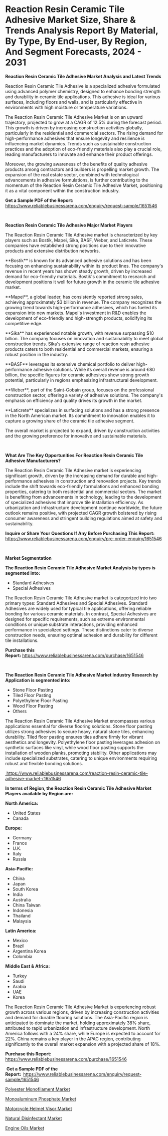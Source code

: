 <p><h1>Reaction Resin Ceramic Tile Adhesive Market Size, Share & Trends Analysis Report By Material, By Type, By End-user, By Region, And Segment Forecasts, 2024 - 2031</h1></p><p><strong>Reaction Resin Ceramic Tile Adhesive Market Analysis and Latest Trends</strong></p>
<p><p>Reaction Resin Ceramic Tile Adhesive is a specialized adhesive formulated using advanced polymer chemistry, designed to enhance bonding strength and durability in ceramic tile applications. This adhesive is ideal for various surfaces, including floors and walls, and is particularly effective in environments with high moisture or temperature variations.</p><p>The Reaction Resin Ceramic Tile Adhesive Market is on an upward trajectory, projected to grow at a CAGR of 12.5% during the forecast period. This growth is driven by increasing construction activities globally, particularly in the residential and commercial sectors. The rising demand for high-performance adhesives that ensure longevity and resilience is influencing market dynamics. Trends such as sustainable construction practices and the adoption of eco-friendly materials also play a crucial role, leading manufacturers to innovate and enhance their product offerings.</p><p>Moreover, the growing awareness of the benefits of quality adhesive products among contractors and builders is propelling market growth. The expansion of the real estate sector, combined with technological advancements in adhesive formulations, is further contributing to the momentum of the Reaction Resin Ceramic Tile Adhesive Market, positioning it as a vital component within the construction industry.</p></p>
<p><strong>Get a Sample PDF of the Report:&nbsp;</strong> <a href="https://www.reliablebusinessarena.com/enquiry/request-sample/1651546?utm_campaign=1284&utm_medium=2&utm_source=Github&utm_content=ia&utm_term=26092024&utm_id=reaction-resin-ceramic-tile-adhesive">https://www.reliablebusinessarena.com/enquiry/request-sample/1651546</a></p>
<p>&nbsp;</p>
<p><strong>Reaction Resin Ceramic Tile Adhesive Major Market Players</strong></p>
<p><p>The Reaction Resin Ceramic Tile Adhesive market is characterized by key players such as Bostik, Mapei, Sika, BASF, Weber, and Laticrete. These companies have established strong positions due to their innovative products and extensive distribution networks.</p><p>**Bostik** is known for its advanced adhesive solutions and has been focusing on enhancing sustainability within its product lines. The company's revenue in recent years has shown steady growth, driven by increased demand for eco-friendly materials. Bostik's commitment to research and development positions it well for future growth in the ceramic tile adhesive market.</p><p>**Mapei**, a global leader, has consistently reported strong sales, achieving approximately $3 billion in revenue. The company recognizes the growing trend towards high-performance adhesives, which has fueled its expansion into new markets. Mapei's investment in R&D enables the development of eco-friendly and high-strength products, solidifying its competitive edge.</p><p>**Sika** has experienced notable growth, with revenue surpassing $10 billion. The company focuses on innovation and sustainability to meet global construction trends. Sika's extensive range of reaction resin adhesive products caters to both residential and commercial markets, ensuring a robust position in the industry.</p><p>**BASF** leverages its extensive chemical portfolio to deliver high-performance adhesive solutions. While its overall revenue is around €80 billion, the specific figures for ceramic adhesives show strong growth potential, particularly in regions emphasizing infrastructural development.</p><p>**Weber**, part of the Saint-Gobain group, focuses on the professional construction sector, offering a variety of adhesive solutions. The company's emphasis on efficiency and quality drives its growth in the market.</p><p>**Laticrete** specializes in surfacing solutions and has a strong presence in the North American market. Its commitment to innovation enables it to capture a growing share of the ceramic tile adhesive segment.</p><p>The overall market is projected to expand, driven by construction activities and the growing preference for innovative and sustainable materials.</p></p>
<p>&nbsp;</p>
<p><strong>What Are The Key Opportunities For Reaction Resin Ceramic Tile Adhesive Manufacturers?</strong></p>
<p><p>The Reaction Resin Ceramic Tile Adhesive market is experiencing significant growth, driven by the increasing demand for durable and high-performance adhesives in construction and renovation projects. Key trends include the shift towards eco-friendly formulations and enhanced bonding properties, catering to both residential and commercial sectors. The market is benefiting from advancements in technology, leading to the development of specialized adhesives that improve tile installation efficiency. As urbanization and infrastructure development continue worldwide, the future outlook remains positive, with projected CAGR growth bolstered by rising consumer awareness and stringent building regulations aimed at safety and sustainability.</p></p>
<p><strong>Inquire or Share Your Questions If Any Before Purchasing This Report:</strong> <a href="https://www.reliablebusinessarena.com/enquiry/pre-order-enquiry/1651546?utm_campaign=1284&utm_medium=2&utm_source=Github&utm_content=ia&utm_term=26092024&utm_id=reaction-resin-ceramic-tile-adhesive">https://www.reliablebusinessarena.com/enquiry/pre-order-enquiry/1651546</a></p>
<p>&nbsp;</p>
<p><strong>Market Segmentation</strong></p>
<p><strong>The Reaction Resin Ceramic Tile Adhesive Market Analysis by types is segmented into:</strong></p>
<p><ul><li>Standard Adhesives</li><li>Special Adhesives</li></ul></p>
<p><p>The Reaction Resin Ceramic Tile Adhesive market is categorized into two primary types: Standard Adhesives and Special Adhesives. Standard Adhesives are widely used for typical tile applications, offering reliable bonding for various ceramic materials. In contrast, Special Adhesives are designed for specific requirements, such as extreme environmental conditions or unique substrate interactions, providing enhanced performance in specialized settings. These distinctions cater to diverse construction needs, ensuring optimal adhesion and durability for different tile installations.</p></p>
<p><strong>Purchase this Report:&nbsp;</strong><a href="https://www.reliablebusinessarena.com/purchase/1651546?utm_campaign=1284&utm_medium=2&utm_source=Github&utm_content=ia&utm_term=26092024&utm_id=reaction-resin-ceramic-tile-adhesive">https://www.reliablebusinessarena.com/purchase/1651546</a></p>
<p>&nbsp;</p>
<p><strong>The Reaction Resin Ceramic Tile Adhesive Market Industry Research by Application is segmented into:</strong></p>
<p><ul><li>Stone Floor Pasting</li><li>Tiled Floor Pasting</li><li>Polyethylene Floor Pasting</li><li>Wood Floor Pasting</li><li>Others</li></ul></p>
<p><p>The Reaction Resin Ceramic Tile Adhesive Market encompasses various applications essential for diverse flooring solutions. Stone floor pasting utilizes strong adhesives to secure heavy, natural stone tiles, enhancing durability. Tiled floor pasting ensures tiles adhere firmly for vibrant aesthetics and longevity. Polyethylene floor pasting leverages adhesion on synthetic surfaces like vinyl, while wood floor pasting supports the installation of wooden planks, promoting stability. Other applications may include specialized substrates, catering to unique environments requiring robust and flexible bonding solutions.</p></p>
<p><a href="https://www.reliablebusinessarena.com/reaction-resin-ceramic-tile-adhesive-market-r1651546?utm_campaign=1284&utm_medium=2&utm_source=Github&utm_content=ia&utm_term=26092024&utm_id=reaction-resin-ceramic-tile-adhesive">&nbsp;https://www.reliablebusinessarena.com/reaction-resin-ceramic-tile-adhesive-market-r1651546</a></p>
<p><strong>In terms of Region, the Reaction Resin Ceramic Tile Adhesive Market Players available by Region are:</strong></p>
<p>
    <p> <strong> North America: </strong>
        <ul>
            <li>United States</li>
            <li>Canada</li>
        </ul>
        </p> 
    <p> <strong> Europe: </strong>
        <ul>
            <li>Germany</li>
            <li>France</li>
            <li>U.K.</li>
            <li>Italy</li>
            <li>Russia</li>
        </ul>
        </p> 
    <p> <strong> Asia-Pacific: </strong>
        <ul>
            <li>China</li>
            <li>Japan</li>
            <li>South Korea</li>
            <li>India</li>
            <li>Australia</li>
            <li>China Taiwan</li>
            <li>Indonesia</li>
            <li>Thailand</li>
            <li>Malaysia</li>
        </ul>
        </p> 
    <p> <strong> Latin America: </strong>
        <ul>
            <li>Mexico</li>
            <li>Brazil</li>
            <li>Argentina Korea</li>
            <li>Colombia</li>
        </ul>
        </p> 
    <p> <strong> Middle East & Africa: </strong>
        <ul>
            <li>Turkey</li>
            <li>Saudi</li>
            <li>Arabia</li>
            <li>UAE</li>
            <li>Korea</li>
        </ul>
    </p>
    </p>
<p><p>The Reaction Resin Ceramic Tile Adhesive Market is experiencing robust growth across various regions, driven by increasing construction activities and demand for durable flooring solutions. The Asia-Pacific region is anticipated to dominate the market, holding approximately 38% share, attributed to rapid urbanization and infrastructure development. North America follows with a 24% share, while Europe is expected to account for 22%. China remains a key player in the APAC region, contributing significantly to the overall market expansion with a projected share of 18%.</p></p>
<p><strong>Purchase this Report: </strong><a href="https://www.reliablebusinessarena.com/purchase/1651546?utm_campaign=1284&utm_medium=2&utm_source=Github&utm_content=ia&utm_term=26092024&utm_id=reaction-resin-ceramic-tile-adhesive">https://www.reliablebusinessarena.com/purchase/1651546</a></p>
<p>&nbsp;<strong>Get a Sample PDF of the Report:&nbsp;&nbsp;</strong><a href="https://www.reliablebusinessarena.com/enquiry/request-sample/1651546?utm_campaign=1284&utm_medium=2&utm_source=Github&utm_content=ia&utm_term=26092024&utm_id=reaction-resin-ceramic-tile-adhesive">https://www.reliablebusinessarena.com/enquiry/request-sample/1651546</a></p>
<p><strong></strong></p>
<p><p><a href="https://www.linkedin.com/pulse/polyester-monofilament-market-size-growth-trends-statistics-typgf?utm_campaign=1284&utm_medium=2&utm_source=Github&utm_content=ia&utm_term=26092024&utm_id=reaction-resin-ceramic-tile-adhesive">Polyester Monofilament Market</a></p><p><a href="https://www.linkedin.com/pulse/global-monoaluminum-phosphate-industry-analysis-share-growth-msjnc?utm_campaign=1284&utm_medium=2&utm_source=Github&utm_content=ia&utm_term=26092024&utm_id=reaction-resin-ceramic-tile-adhesive">Monoaluminum Phosphate Market</a></p><p><a href="https://issuu.com/reportprime-2/docs/motorcycle-helmet-visor-market-size_b597d7618952ec?utm_campaign=1284&utm_medium=2&utm_source=Github&utm_content=ia&utm_term=26092024&utm_id=reaction-resin-ceramic-tile-adhesive">Motorcycle Helmet Visor Market</a></p><p><a href="https://issuu.com/reportprime-2/docs/natural-disinfectant-market-size-20_3bd791c80f89f2?utm_campaign=1284&utm_medium=2&utm_source=Github&utm_content=ia&utm_term=26092024&utm_id=reaction-resin-ceramic-tile-adhesive">Natural Disinfectant Market</a></p><p><a href="https://www.linkedin.com/pulse/what-innovations-shaping-engine-oils-market-application-eyv7f?utm_campaign=1284&utm_medium=2&utm_source=Github&utm_content=ia&utm_term=26092024&utm_id=reaction-resin-ceramic-tile-adhesive">Engine Oils Market</a></p></p>